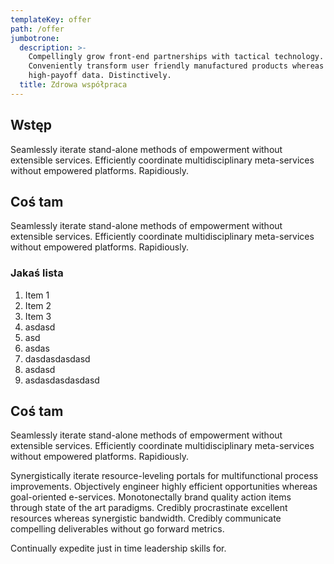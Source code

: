 ```yaml
---
templateKey: offer
path: /offer
jumbotrone:
  description: >-
    Compellingly grow front-end partnerships with tactical technology.
    Conveniently transform user friendly manufactured products whereas
    high-payoff data. Distinctively.
  title: Zdrowa współpraca
---
```

## Wstęp

Seamlessly iterate stand-alone methods of empowerment without extensible services. Efficiently coordinate multidisciplinary meta-services without empowered platforms. Rapidiously.

## Coś tam

Seamlessly iterate stand-alone methods of empowerment without extensible services. Efficiently coordinate multidisciplinary meta-services without empowered platforms. Rapidiously.

### Jakaś lista

1. Item 1
2. Item 2
3. Item 3
4. asdasd
5. asd
6. asdas
7. dasdasdasdasd
8. asdasd
9. asdasdasdasdasd



## Coś tam

Seamlessly iterate stand-alone methods of empowerment without extensible services. Efficiently coordinate multidisciplinary meta-services without empowered platforms. Rapidiously.



Synergistically iterate resource-leveling portals for multifunctional process improvements. Objectively engineer highly efficient opportunities whereas goal-oriented e-services. Monotonectally brand quality action items through state of the art paradigms. Credibly procrastinate excellent resources whereas synergistic bandwidth. Credibly communicate compelling deliverables without go forward metrics.



Continually expedite just in time leadership skills for.
